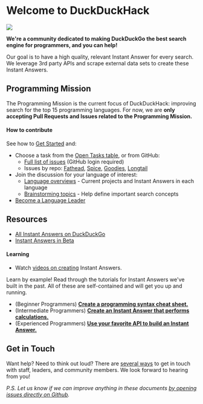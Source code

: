 # Welcome to DuckDuckHack

![](http://docs.duckduckhack.com/assets/hack_search_engine.png)

**We're a community dedicated to making DuckDuckGo the best search engine for programmers, and you can help!**

Our goal is to have a high quality, relevant Instant Answer for every search.
We leverage 3rd party APIs and scrape external data sets to create these Instant Answers.

## Programming Mission

The Programming Mission is the current focus of DuckDuckHack: improving search for the top 15 programming languages.
For now, we are **only accepting Pull Requests and Issues related to the Programming Mission.**

#### How to contribute

See how to [Get Started](https://forum.duckduckhack.com/t/duckduckhack-getting-started/53) and:

- Choose a task from the [Open Tasks table](https://forum.duckduckhack.com/t/duckduckhack-getting-started/53#tasks), or from GitHub:
   - [Full list of issues](https://github.com/issues?page=1&q=repo%3Aduckduckgo%2Fzeroclickinfo-spice+repo%3Aduckduckgo%2Fzeroclickinfo-fathead+repo%3Aduckduckgo%2Fzeroclickinfo-goodies+repo%3Aduckduckgo%2Fzeroclickinfo-longtail+is%3Aissue+is%3Aopen+label%3A%22Mission%3A+Programming%22+no%3Aassignee&utf8=%E2%9C%93) (GitHub login required)
   - Issues by repo: [Fathead](https://github.com/duckduckgo/zeroclickinfo-fathead/issues?q=is%3Aopen+is%3Aissue+label%3A%22Mission%3A+Programming%22+no%3Aassignee), [Spice](https://github.com/duckduckgo/zeroclickinfo-spice/issues?q=is%3Aopen+is%3Aissue+label%3A%22Mission%3A+Programming%22+no%3Aassignee), [Goodies](https://github.com/duckduckgo/zeroclickinfo-goodies/issues?q=is%3Aopen+is%3Aissue+label%3A%22Mission%3A+Programming%22+no%3Aassignee), [Longtail](https://github.com/duckduckgo/zeroclickinfo-longtail/issues?q=is%3Aopen+is%3Aissue+label%3A%22Mission%3A+Programming%22+no%3Aassignee)
- Join the discussion for your language of interest:
   - [Language overviews](https://forum.duckduckhack.com/tags/overview-post) - Current projects and Instant Answers in each language
   - [Brainstorming topics](https://forum.duckduckhack.com/tags/brainstorming-post) - Help define important search concepts
- [Become a Language Leader](https://forum.duckduckhack.com/t/looking-for-language-leaders/803%22)

## Resources

- [All Instant Answers on DuckDuckGo](https://duck.co/ia?topic=programming)
- [Instant Answers in Beta](https://beta.duckduckgo.com/?q=test&amp;t=hh&amp;ia=iatesting&amp;iax=1)

#### Learning
- Watch [videos on creating](https://vimeo.com/channels/duckduckhack) Instant Answers.

Learn by example! Read through the tutorials for Instant Answers we've built in the past. All of these are self-contained and will get you up and running.

- (Beginner Programmers) **[Create a programming syntax cheat sheet.](http://docs.duckduckhack.com/walkthroughs/programming-syntax.html)**
- (Intermediate Programmers) **[Create an Instant Answer that performs calculations.](http://docs.duckduckhack.com/walkthroughs/calculation.html)**
- (Experienced Programmers) **[Use your favorite API to build an Instant Answer.](http://docs.duckduckhack.com/walkthroughs/forum-lookup.html)**

## Get in Touch

Want help? Need to think out loud? There are [several ways](http://docs.duckduckhack.com/resources/get-in-touch.html) to get in touch with staff, leaders, and community members. We look forward to hearing from you!

*P.S. Let us know if we can improve anything in these documents [by opening issues directly on Github]( https://github.com/duckduckgo/duckduckhack-docs/issues/new).*
